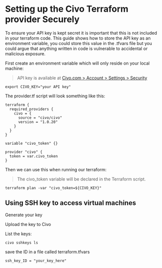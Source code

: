 # Setting up the Civo Terraform provider Securely

To ensure your API key is kept secret it is important that this is not included in your terraform code. This guide shows how to store the API key as an environment variable, you could store this value in the .tfvars file but you could argue that anything written in code is vulnerable to accidental or malicious exposure. 

First create an environment variable which will only reside on your local machine:

> API key is available at [Civo.com > Account > Settings > Security](https://www.civo.com/account/security)

```
export CIVO_KEY="your API key"
```

The provider.tf script will look something like this:
```
terraform {
  required_providers {
    civo = {
      source = "civo/civo"
      version = "1.0.20"
    }
  }
}

variable "civo_token" {}

provider "civo" {
  token = var.civo_token
}
```

Then we can use this when running our terraform:

> The civo_token variable will be declared in the Terraform script. 

```
terraform plan -var "civo_token=${CIVO_KEY}"
```

## Using SSH key to access virtual machines

Generate your key

Upload the key to Civo

List the keys:
```
civo sshkeys ls
```

save the ID in a file called terraform.tfvars

```
ssh_key_ID = "your_key_here"
```